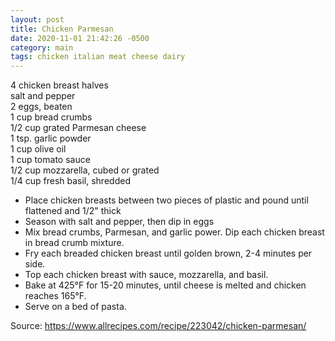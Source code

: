 ```yaml
---
layout: post
title: Chicken Parmesan
date: 2020-11-01 21:42:26 -0500
category: main
tags: chicken italian meat cheese dairy
---
```

4 chicken breast halves  
salt and pepper  
2 eggs, beaten  
1 cup bread crumbs  
1/2 cup grated Parmesan cheese  
1 tsp. garlic powder  
1 cup olive oil  
1 cup tomato sauce  
1/2 cup mozzarella, cubed or grated  
1/4 cup fresh basil, shredded  

  * Place chicken breasts between two pieces of plastic and pound until flattened and 1/2" thick
  * Season with salt and pepper, then dip in eggs
  * Mix bread crumbs, Parmesan, and garlic power. Dip each chicken breast in bread crumb mixture.
  * Fry each breaded chicken breast until golden brown, 2-4 minutes per side.
  * Top each chicken breast with sauce, mozzarella, and basil.
  * Bake at 425°F for 15-20 minutes, until cheese is melted and chicken reaches 165°F.
  * Serve on a bed of pasta.

Source: <https://www.allrecipes.com/recipe/223042/chicken-parmesan/>
